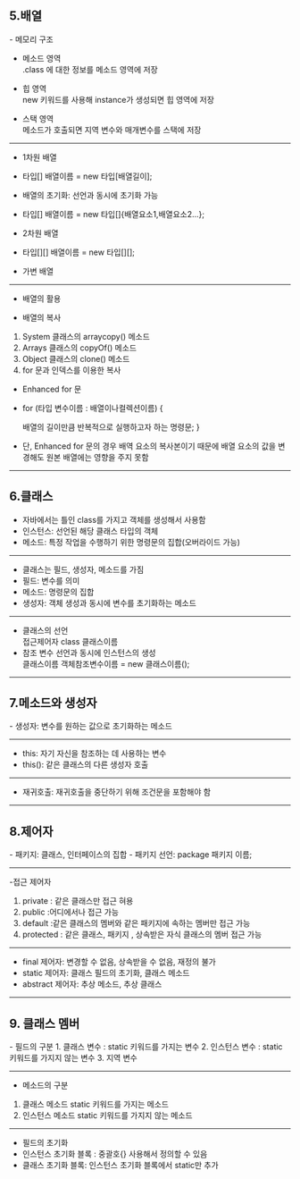 <h2>5.배열</h2>
- 메모리 구조  

- 메소드 영역  
.class 에 대한 정보를 메소드 영역에 저장

- 힙 영역  
new 키워드를 사용해 instance가 생성되면 힙 영역에 저장

- 스택 영역  
메소드가 호출되면 지역 변수와 매개변수를 스택에 저장

----

- 1차원 배열
- 타입[] 배열이름 = new 타입[배열길이];
- 배열의 초기화: 선언과 동시에 초기화 가능
- 타입[] 배열이름 = new 타입[]{배열요소1,배열요소2...};


- 2차원 배열
- 타입[][] 배열이름 = new 타입[][];


- 가변 배열

----

- 배열의 활용


- 배열의 복사
1. System 클래스의 arraycopy() 메소드
2. Arrays 클래스의 copyOf() 메소드
3. Object 클래스의 clone() 메소드
4. for 문과 인덱스를 이용한 복사

- Enhanced for 문
- for (타입 변수이름 : 배열이나컬렉션이름) {  

  배열의 길이만큼 반복적으로 실행하고자 하는 명령문;
}
- 단, Enhanced for 문의 경우 배역 요소의 복사본이기 때문에 
배열 요소의 값을 변경해도 원본 배열에는 영향을 주지 못함

---

<h2>6.클래스</h2>

- 자바에서는 틀인 class를 가지고 객체를 생성해서 사용함
- 인스턴스: 선언된 해당 클래스 타입의 객체
- 메소드: 특정 작업을 수행하기 위한 명령문의 집합(오버라이드 가능)

---

- 클래스는 필드, 생성자, 메소드를 가짐
- 필드: 변수를 의미
- 메소드: 명령문의 집합
- 생성자: 객체 생성과 동시에 변수를 초기화하는 메소드

---

- 클래스의 선언  
접근제어자 class 클래스이름
- 참조 변수 선언과 동시에 인스턴스의 생성  
클래스이름 객체참조변수이름 = new 클래스이름();

---

<h2>7.메소드와 생성자</h2>
- 생성자: 변수를 원하는 값으로 초기화하는 메소드

---

- this: 자기 자신을 참조하는 데 사용하는 변수
- this(): 같은 클래스의 다른 생성자 호출

---

- 재귀호출: 재귀호출을 중단하기 위해 조건문을 포함해야 함

---

<h2>8.제어자</h2>
- 패키지: 클래스, 인터페이스의 집합
- 패키지 선언: package 패키지 이름;

---

-접근 제어자
1. private
: 같은 클래스만 접근 혀용
2. public
:어디에서나 접근 가능
3. default
:같은 클래스의 멤버와 같은 패키지에 속하는 멤버만 접근 가능
4. protected
: 같은 클래스, 패키지 , 상속받은 자식 클래스의 멤버 접근 가능

---

- final 제어자: 변경할 수 없음, 상속받을 수 없음, 재정의 불가
- static 제어자: 클래스 필드의 초기화, 클래스 메소드
- abstract 제어자: 추상 메소드, 추상 클래스

 ---

<h2>9. 클래스 멤버 </h2>
- 필드의 구분
1. 클래스 변수
: static 키워드를 가지는 변수
2. 인스턴스 변수
: static 키워드를 가지지 않는 변수
3. 지역 변수

---

- 메소드의 구분
1. 클래스 메소드
static 키워드를 가지는 메소드
2. 인스턴스 메소드
static 키워드를 가지지 않는 메소드

---

- 필드의 초기화
- 인스턴스 초기화 블록 : 중괄호{} 사용해서 정의할 수 있음
- 클래스 초기화 블록:  인스턴스 초기화 블록에서 static만 추가